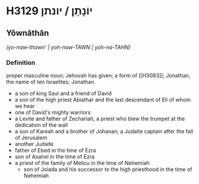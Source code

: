 # H3129 יוֹנָתָן / יונתן

## Yôwnâthân

_(yo-naw-thawn' | yoh-naw-TAWN | yoh-na-TAHN)_

### Definition

proper masculine noun; Jehovah has given; a form of [[H3083]]; Jonathan, the name of ten Israelites; Jonathan.

- a son of king Saul and a friend of David
- a son of the high priest Abiathar and the last descendant of Eli of whom we hear
- one of David's mighty warriors
- a Levite and father of Zechariah, a priest who blew the trumpet at the dedication of the wall
- a son of Kareah and a brother of Johanan; a Judaite captain after the fall of Jerusalem
- another Judaite
- father of Ebed in the time of Ezra
- son of Asahel in the time of Ezra
- a priest of the family of Melicu in the time of Nehemiah
    - son of Joiada and his successor to the high priesthood in the time of Nehemiah
